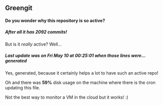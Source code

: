 ## Greengit

#### Do you wonder why this repository is so active?

##### After all it has 2092 commits!

But is it *really* active? Well...

##### Last update was on Fri May 10 at 00:25:01 when those lines were... generated

Yes, generated, because it certainly helps a lot to have such an active repo!

Oh and there was **59%** disk usage on the machine
where there is the cron updating this file.

Not the best way to monitor a VM in the cloud but it works! :)
